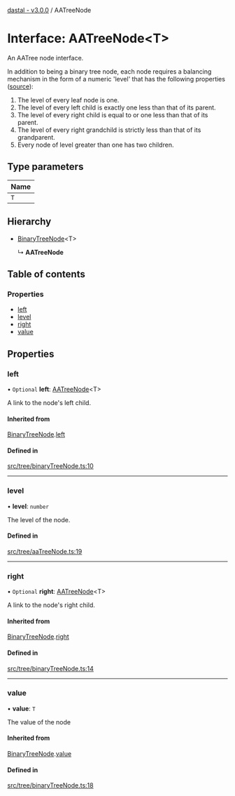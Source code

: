 [dastal - v3.0.0](../README.md) / AATreeNode

# Interface: AATreeNode<T\>

An AATree node interface.

In addition to being a binary tree node,
each node requires a balancing mechanism in the form of a numeric 'level'
that has the following properties ([source](https://en.wikipedia.org/wiki/AA_tree)):
1. The level of every leaf node is one.
1. The level of every left child is exactly one less than that of its parent.
1. The level of every right child is equal to or one less than that of its parent.
1. The level of every right grandchild is strictly less than that of its grandparent.
1. Every node of level greater than one has two children.

## Type parameters

| Name |
| :------ |
| `T` |

## Hierarchy

- [BinaryTreeNode](binarytreenode.md)<T\>

  ↳ **AATreeNode**

## Table of contents

### Properties

- [left](aatreenode.md#left)
- [level](aatreenode.md#level)
- [right](aatreenode.md#right)
- [value](aatreenode.md#value)

## Properties

### left

• `Optional` **left**: [AATreeNode](aatreenode.md)<T\>

A link to the node's left child.

#### Inherited from

[BinaryTreeNode](binarytreenode.md).[left](binarytreenode.md#left)

#### Defined in

[src/tree/binaryTreeNode.ts:10](https://github.com/havelessbemore/dastal/blob/e94627b/src/tree/binaryTreeNode.ts#L10)

___

### level

• **level**: `number`

The level of the node.

#### Defined in

[src/tree/aaTreeNode.ts:19](https://github.com/havelessbemore/dastal/blob/e94627b/src/tree/aaTreeNode.ts#L19)

___

### right

• `Optional` **right**: [AATreeNode](aatreenode.md)<T\>

A link to the node's right child.

#### Inherited from

[BinaryTreeNode](binarytreenode.md).[right](binarytreenode.md#right)

#### Defined in

[src/tree/binaryTreeNode.ts:14](https://github.com/havelessbemore/dastal/blob/e94627b/src/tree/binaryTreeNode.ts#L14)

___

### value

• **value**: `T`

The value of the node

#### Inherited from

[BinaryTreeNode](binarytreenode.md).[value](binarytreenode.md#value)

#### Defined in

[src/tree/binaryTreeNode.ts:18](https://github.com/havelessbemore/dastal/blob/e94627b/src/tree/binaryTreeNode.ts#L18)
